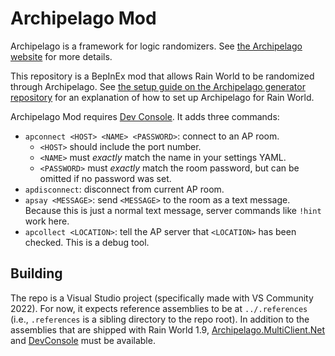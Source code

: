 # Archipelago Mod

Archipelago is a framework for logic randomizers.
See [the Archipelago website](https://archipelago.gg/) for more details.

This repository is a BepInEx mod that allows Rain World to be randomized through Archipelago.
See [the setup guide on the Archipelago generator repository](
https://github.com/alphappy/ArchipelagoRW/blob/main/worlds/rain_world/docs/setup_en.md)
for an explanation of how to set up Archipelago for Rain World.

Archipelago Mod requires [Dev Console](https://github.com/SlimeCubed/DevConsole).
It adds three commands:
- `apconnect <HOST> <NAME> <PASSWORD>`: connect to an AP room.
  - `<HOST>` should include the port number.
  - `<NAME>` must *exactly* match the name in your settings YAML.
  - `<PASSWORD>` must *exactly* match the room password, but can be omitted if no password was set.
- `apdisconnect`: disconnect from current AP room.
- `apsay <MESSAGE>`: send `<MESSAGE>` to the room as a text message.
Because this is just a normal text message, server commands like `!hint` work here.
- `apcollect <LOCATION>`: tell the AP server that `<LOCATION>` has been checked.
This is a debug tool.

## Building
The repo is a Visual Studio project (specifically made with VS Community 2022).
For now, it expects reference assemblies to be at `../.references`
(i.e., `.references` is a sibling directory to the repo root).
In addition to the assemblies that are shipped with Rain World 1.9,
[Archipelago.MultiClient.Net](https://www.nuget.org/packages/Archipelago.MultiClient.Net/6.3.1)
and [DevConsole]() must be available.